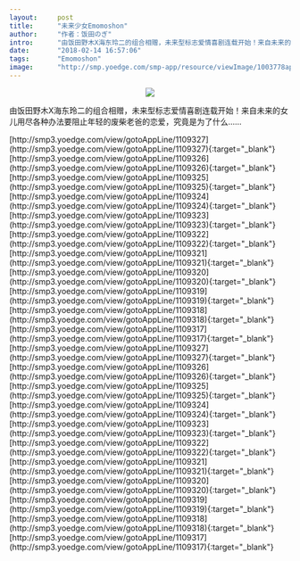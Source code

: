 ```yaml
---
layout:     post
title:      "未来少女Emomoshon"
author:     "作者：饭田のぎ"
intro:      "由饭田野木X海东玲二的组合相赠，未来型标志爱情喜剧连载开始！来自未来的女儿用尽各种办法要阻止年轻的废柴老爸的恋爱，究竟是为了什么……"
date:       "2018-02-14 16:57:06"
tags:       "Emomoshon"
image:      "http://smp.yoedge.com/smp-app/resource/viewImage/1003778appline.png"
---
```

<div style="text-align: center">
<p><img src="http://smp.yoedge.com/smp-app/resource/viewImage/1003778appline.png"/></p>
</div>
<p class="post-meta">
<span>由饭田野木X海东玲二的组合相赠，未来型标志爱情喜剧连载开始！来自未来的女儿用尽各种办法要阻止年轻的废柴老爸的恋爱，究竟是为了什么……</span>
</p>
[http://smp3.yoedge.com/view/gotoAppLine/1109327](http://smp3.yoedge.com/view/gotoAppLine/1109327){:target="_blank"}
[http://smp3.yoedge.com/view/gotoAppLine/1109326](http://smp3.yoedge.com/view/gotoAppLine/1109326){:target="_blank"}
[http://smp3.yoedge.com/view/gotoAppLine/1109325](http://smp3.yoedge.com/view/gotoAppLine/1109325){:target="_blank"}
[http://smp3.yoedge.com/view/gotoAppLine/1109324](http://smp3.yoedge.com/view/gotoAppLine/1109324){:target="_blank"}
[http://smp3.yoedge.com/view/gotoAppLine/1109323](http://smp3.yoedge.com/view/gotoAppLine/1109323){:target="_blank"}
[http://smp3.yoedge.com/view/gotoAppLine/1109322](http://smp3.yoedge.com/view/gotoAppLine/1109322){:target="_blank"}
[http://smp3.yoedge.com/view/gotoAppLine/1109321](http://smp3.yoedge.com/view/gotoAppLine/1109321){:target="_blank"}
[http://smp3.yoedge.com/view/gotoAppLine/1109320](http://smp3.yoedge.com/view/gotoAppLine/1109320){:target="_blank"}
[http://smp3.yoedge.com/view/gotoAppLine/1109319](http://smp3.yoedge.com/view/gotoAppLine/1109319){:target="_blank"}
[http://smp3.yoedge.com/view/gotoAppLine/1109318](http://smp3.yoedge.com/view/gotoAppLine/1109318){:target="_blank"}
[http://smp3.yoedge.com/view/gotoAppLine/1109317](http://smp3.yoedge.com/view/gotoAppLine/1109317){:target="_blank"}
[http://smp3.yoedge.com/view/gotoAppLine/1109327](http://smp3.yoedge.com/view/gotoAppLine/1109327){:target="_blank"}
[http://smp3.yoedge.com/view/gotoAppLine/1109326](http://smp3.yoedge.com/view/gotoAppLine/1109326){:target="_blank"}
[http://smp3.yoedge.com/view/gotoAppLine/1109325](http://smp3.yoedge.com/view/gotoAppLine/1109325){:target="_blank"}
[http://smp3.yoedge.com/view/gotoAppLine/1109324](http://smp3.yoedge.com/view/gotoAppLine/1109324){:target="_blank"}
[http://smp3.yoedge.com/view/gotoAppLine/1109323](http://smp3.yoedge.com/view/gotoAppLine/1109323){:target="_blank"}
[http://smp3.yoedge.com/view/gotoAppLine/1109322](http://smp3.yoedge.com/view/gotoAppLine/1109322){:target="_blank"}
[http://smp3.yoedge.com/view/gotoAppLine/1109321](http://smp3.yoedge.com/view/gotoAppLine/1109321){:target="_blank"}
[http://smp3.yoedge.com/view/gotoAppLine/1109320](http://smp3.yoedge.com/view/gotoAppLine/1109320){:target="_blank"}
[http://smp3.yoedge.com/view/gotoAppLine/1109319](http://smp3.yoedge.com/view/gotoAppLine/1109319){:target="_blank"}
[http://smp3.yoedge.com/view/gotoAppLine/1109318](http://smp3.yoedge.com/view/gotoAppLine/1109318){:target="_blank"}
[http://smp3.yoedge.com/view/gotoAppLine/1109317](http://smp3.yoedge.com/view/gotoAppLine/1109317){:target="_blank"}


